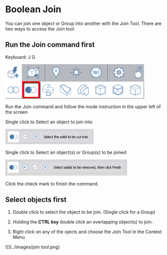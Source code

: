 # Boolean Join

You can join one object or Group into another with the Join Tool. There are two ways to access the Join tool:

## Run the Join command first

Keyboard: J G

![](/assets/cut_tool.png)

Run the Join command and follow the mode instruction in the upper left of the screen

Single click to Select an object to join into

![](/assets/cut_mode01.png)

Single click to Select an object\(s\) or Group\(s\) to be joined

![](/assets/cut_mode02.png)

Click the check mark to finish the command. 

## Select objects first

1. Double click to select the object to be join. \(Single click for a Group\)

2. Holding the **CTRL key** double click an overlapping object\(s\) to join.

3. Right click on any of the ojects and choose the Join Tool in the Context Menu  

![](../images/join tool.png)

